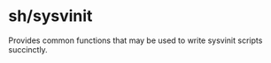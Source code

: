 sh/sysvinit
===========

Provides common functions that may be used to write sysvinit scripts succinctly.
